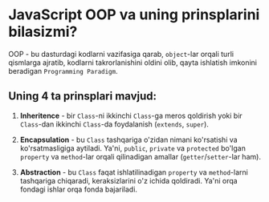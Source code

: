 # JavaScript OOP va uning prinsplarini bilasizmi?

OOP - bu dasturdagi kodlarni vazifasiga qarab, `object`-lar orqali turli qismlarga ajratib, kodlarni takrorlanishini oldini olib, qayta ishlatish imkonini beradigan `Programming Paradigm`.

## Uning 4 ta prinsplari mavjud:

1. **Inheritence** - bir `Class`-ni ikkinchi `Class`-ga meros qoldirish yoki bir `Class`-dan ikkinchi `Class`-da foydalanish (`extends`, `super`).

2. **Encapsulation** - bu `Class` tashqariga o'zidan nimani ko'rsatishi va ko'rsatmasligiga aytiladi. Ya'ni, `public`, `private` va `protected` bo'lgan `property` va `method`-lar orqali qilinadigan amallar (`getter`/`setter`-lar ham).

3. **Abstraction** - bu `Class` faqat ishlatilinadigan `property` va `method`-larni tashqariga chiqaradi, keraksizlarini o'z ichida qoldiradi. Ya'ni orqa fondagi ishlar orqa fonda bajariladi.
